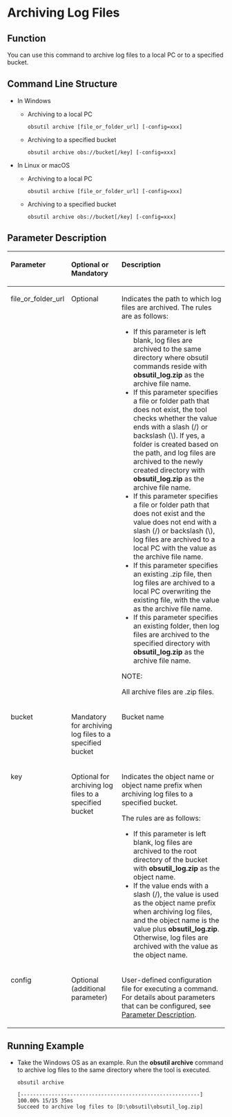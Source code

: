 # Archiving Log Files<a name="EN-US_TOPIC_0149246214"></a>

## Function<a name="section1479112110815"></a>

You can use this command to archive log files to a local PC or to a specified bucket.

## Command Line Structure<a name="section1220752192216"></a>

-   In Windows
    -   Archiving to a local PC

        ```
        obsutil archive [file_or_folder_url] [-config=xxx]
        ```

    -   Archiving to a specified bucket

        ```
        obsutil archive obs://bucket[/key] [-config=xxx]
        ```


-   In Linux or macOS
    -   Archiving to a local PC

        ```
        obsutil archive [file_or_folder_url] [-config=xxx]
        ```

    -   Archiving to a specified bucket

        ```
        obsutil archive obs://bucket[/key] [-config=xxx]
        ```



## Parameter Description<a name="section6559191102418"></a>

<a name="table10831182114445"></a>
<table><thead align="left"><tr id="row683212154419"><th class="cellrowborder" valign="top" width="16%" id="mcps1.1.4.1.1"><p id="p118329219446"><a name="p118329219446"></a><a name="p118329219446"></a>Parameter</p>
</th>
<th class="cellrowborder" valign="top" width="25%" id="mcps1.1.4.1.2"><p id="p15137125919108"><a name="p15137125919108"></a><a name="p15137125919108"></a>Optional or Mandatory</p>
</th>
<th class="cellrowborder" valign="top" width="59%" id="mcps1.1.4.1.3"><p id="p12832121184414"><a name="p12832121184414"></a><a name="p12832121184414"></a>Description</p>
</th>
</tr>
</thead>
<tbody><tr id="row108328217449"><td class="cellrowborder" valign="top" width="16%" headers="mcps1.1.4.1.1 "><p id="p64495172515"><a name="p64495172515"></a><a name="p64495172515"></a>file_or_folder_url</p>
</td>
<td class="cellrowborder" valign="top" width="25%" headers="mcps1.1.4.1.2 "><p id="p154316502519"><a name="p154316502519"></a><a name="p154316502519"></a>Optional</p>
</td>
<td class="cellrowborder" valign="top" width="59%" headers="mcps1.1.4.1.3 "><p id="p17425512259"><a name="p17425512259"></a><a name="p17425512259"></a>Indicates the path to which log files are archived. The rules are as follows:</p>
<a name="ul105928456532"></a><a name="ul105928456532"></a><ul id="ul105928456532"><li>If this parameter is left blank, log files are archived to the same directory where obsutil commands reside with <strong id="b1549218199916"><a name="b1549218199916"></a><a name="b1549218199916"></a>obsutil_log.zip</strong> as the archive file name.</li><li>If this parameter specifies a file or folder path that does not exist, the tool checks whether the value ends with a slash (/) or backslash (\). If yes, a folder is created based on the path, and log files are archived to the newly created directory with <strong id="b19182195312314"><a name="b19182195312314"></a><a name="b19182195312314"></a>obsutil_log.zip</strong> as the archive file name.</li><li>If this parameter specifies a file or folder path that does not exist and the value does not end with a slash (/) or backslash (\), log files are archived to a local PC with the value as the archive file name.</li><li>If this parameter specifies an existing .zip file, then log files are archived to a local PC overwriting the existing file, with the value as the archive file name.</li><li>If this parameter specifies an existing folder, then log files are archived to the specified directory with <strong id="b94473916314"><a name="b94473916314"></a><a name="b94473916314"></a>obsutil_log.zip</strong> as the archive file name.</li></ul>
<div class="note" id="note2947114643"><a name="note2947114643"></a><a name="note2947114643"></a><span class="notetitle"> NOTE: </span><div class="notebody"><p id="p394734546"><a name="p394734546"></a><a name="p394734546"></a>All archive files are .zip files.</p>
</div></div>
</td>
</tr>
<tr id="row1583413141821"><td class="cellrowborder" valign="top" width="16%" headers="mcps1.1.4.1.1 "><p id="p154092113211"><a name="p154092113211"></a><a name="p154092113211"></a>bucket</p>
</td>
<td class="cellrowborder" valign="top" width="25%" headers="mcps1.1.4.1.2 "><p id="p105401120328"><a name="p105401120328"></a><a name="p105401120328"></a>Mandatory for archiving log files to a specified bucket</p>
</td>
<td class="cellrowborder" valign="top" width="59%" headers="mcps1.1.4.1.3 "><p id="p1954062113212"><a name="p1954062113212"></a><a name="p1954062113212"></a>Bucket name</p>
</td>
</tr>
<tr id="row941361618217"><td class="cellrowborder" valign="top" width="16%" headers="mcps1.1.4.1.1 "><p id="p13233171113215"><a name="p13233171113215"></a><a name="p13233171113215"></a>key</p>
</td>
<td class="cellrowborder" valign="top" width="25%" headers="mcps1.1.4.1.2 "><p id="p152331511173216"><a name="p152331511173216"></a><a name="p152331511173216"></a>Optional for archiving log files to a specified bucket</p>
</td>
<td class="cellrowborder" valign="top" width="59%" headers="mcps1.1.4.1.3 "><p id="p16965474526"><a name="p16965474526"></a><a name="p16965474526"></a>Indicates the object name or object name prefix when archiving log files to a specified bucket.</p>
<p id="p060018221533"><a name="p060018221533"></a><a name="p060018221533"></a>The rules are as follows:</p>
<a name="ul7190122515538"></a><a name="ul7190122515538"></a><ul id="ul7190122515538"><li>If this parameter is left blank, log files are archived to the root directory of the bucket with <strong id="b4475192719426"><a name="b4475192719426"></a><a name="b4475192719426"></a>obsutil_log.zip</strong> as the object name.</li><li>If the value ends with a slash (/), the value is used as the object name prefix when archiving log files, and the object name is the value plus <strong id="b1248317223469"><a name="b1248317223469"></a><a name="b1248317223469"></a>obsutil_log.zip</strong>. Otherwise, log files are archived with the value as the object name.</li></ul>
</td>
</tr>
<tr id="row3739132910383"><td class="cellrowborder" valign="top" width="16%" headers="mcps1.1.4.1.1 "><p id="p153951131317"><a name="p153951131317"></a><a name="p153951131317"></a>config</p>
</td>
<td class="cellrowborder" valign="top" width="25%" headers="mcps1.1.4.1.2 "><p id="p12395135316"><a name="p12395135316"></a><a name="p12395135316"></a>Optional (additional parameter)</p>
</td>
<td class="cellrowborder" valign="top" width="59%" headers="mcps1.1.4.1.3 "><p id="p43952034313"><a name="p43952034313"></a><a name="p43952034313"></a>User-defined configuration file for executing a command. For details about parameters that can be configured, see <a href="parameter-description.md">Parameter Description</a>.</p>
</td>
</tr>
</tbody>
</table>

## Running Example<a name="section15899161919244"></a>

-   Take the Windows OS as an example. Run the  **obsutil archive**  command to archive log files to the same directory where the tool is executed.

    ```
    obsutil archive
    
    [----------------------------------------------------------] 100.00% 15/15 35ms
    Succeed to archive log files to [D:\obsutil\obsutil_log.zip]
    ```



